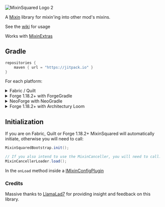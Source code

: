 ![MixinSquared Logo 2](https://github.com/Bawnorton/MixinSquared/assets/18416784/95078218-907e-4280-b5dc-5dda6b771b5f)

A [Mixin](https://github.com/SpongePowered/Mixin/) library for mixin'ing into other mod's mixins.

See the [wiki](https://github.com/Bawnorton/MixinSquared/wiki) for usage

Works with [MixinExtras](https://github.com/LlamaLad7/MixinExtras)

## Gradle

```gradle
repositories {
    maven { url = "https://jitpack.io" }
}
```

For each platform:<br>
<details><summary>Fabric / Quilt</summary>

```gradle
dependencies {
    include(implementation(annotationProcessor("com.github.bawnorton.mixinsquared:mixinsquared-fabric:0.1.2-beta.4")))
}
```

</details>
<details><summary>Forge 1.18.2+ with ForgeGradle</summary>

### This will not work for Forge 1.18.1 and below, See [Initialization](#initialization).

```gradle
dependencies {
    // MixinSquared's annotationProcessor MUST be registered BEFORE Mixin's one.
    implementation(annotationProcessor("com.github.bawnorton.mixinsquared:mixinsquared-common:0.1.2-beta.4"))
    implementation(jarJar("com.github.bawnorton.mixinsquared:mixinsquared-forge:0.1.2-beta.4")) {
        jarJar.ranged(it, "[0.1.2-beta.4,)")
    }
}
```

</details>
<details><summary>NeoForge with NeoGradle</summary>

```gradle
dependencies {
    // MixinSquared's annotationProcessor MUST be registered BEFORE Mixin's one.
    implementation(annotationProcessor("com.github.bawnorton.mixinsquared:mixinsquared-common:0.1.2-beta.4"))
    implementation(jarJar("com.github.bawnorton.mixinsquared:mixinsquared-neoforge:0.1.2-beta.4")) {
        jarJar.ranged(it, "[0.1.2-beta.4,)")
    }
}
```

</details>
<details><summary>Forge 1.18.2+ with Architectury Loom</summary>

### This will not work for Forge 1.18.1 and below, See [Initialization](#initialization).

```gradle
dependencies {
    implementation(annotationProcessor("com.github.bawnorton.mixinsquared:mixinsquared-common:0.1.2-beta.4"))
    implementation(include("com.github.bawnorton.mixinsquared:mixinsquared-forge:0.1.2-beta.4"))
}
```

</details>

## Initialization

If you are on Fabric, Quilt or Forge 1.18.2+ MixinSquared will automatically initiate, otherwise you will need to call:

```java
MixinSquaredBootstrap.init();

// If you also intend to use the MixinCanceller, you will need to call:
MixinCancellerLoader.load();
```

In the `onLoad` method inside a [IMixinConfigPlugin](https://jenkins.liteloader.com/view/Other/job/Mixin/javadoc/org/spongepowered/asm/mixin/extensibility/IMixinConfigPlugin.html)

### Credits

Massive thanks to [LlamaLad7](https://github.com/LlamaLad7) for providing insight and feedback on this library.
